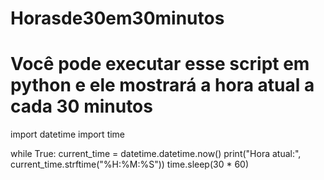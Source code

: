 # Horasde30em30minutos
# Você pode executar esse script em python e ele mostrará a hora atual a cada 30 minutos
import datetime
import time

while True:
    current_time = datetime.datetime.now()
    print("Hora atual:", current_time.strftime("%H:%M:%S"))
    time.sleep(30 * 60)
